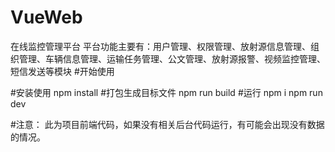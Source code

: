 # VueWeb
在线监控管理平台
平台功能主要有：用户管理、权限管理、放射源信息管理、组织管理、车辆信息管理、运输任务管理、公文管理、放射源报警、视频监控管理、短信发送等模块
#开始使用

#安装使用
npm install
#打包生成目标文件
npm run build
#运行
npm i
npm run dev

#注意：
此为项目前端代码，如果没有相关后台代码运行，有可能会出现没有数据的情况。
